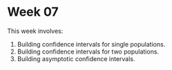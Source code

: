 # Week 07
This week involves:
1. Building confidence intervals for single populations.
2. Building confidence intervals for two populations.
3. Building asymptotic confidence intervals.
